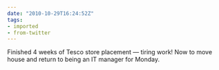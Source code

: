 ```yaml
---
date: "2010-10-29T16:24:52Z"
tags:
- imported
- from-twitter
---
```

Finished 4 weeks of Tesco store placement — tiring work! Now to move house and return to being an IT manager for Monday.
